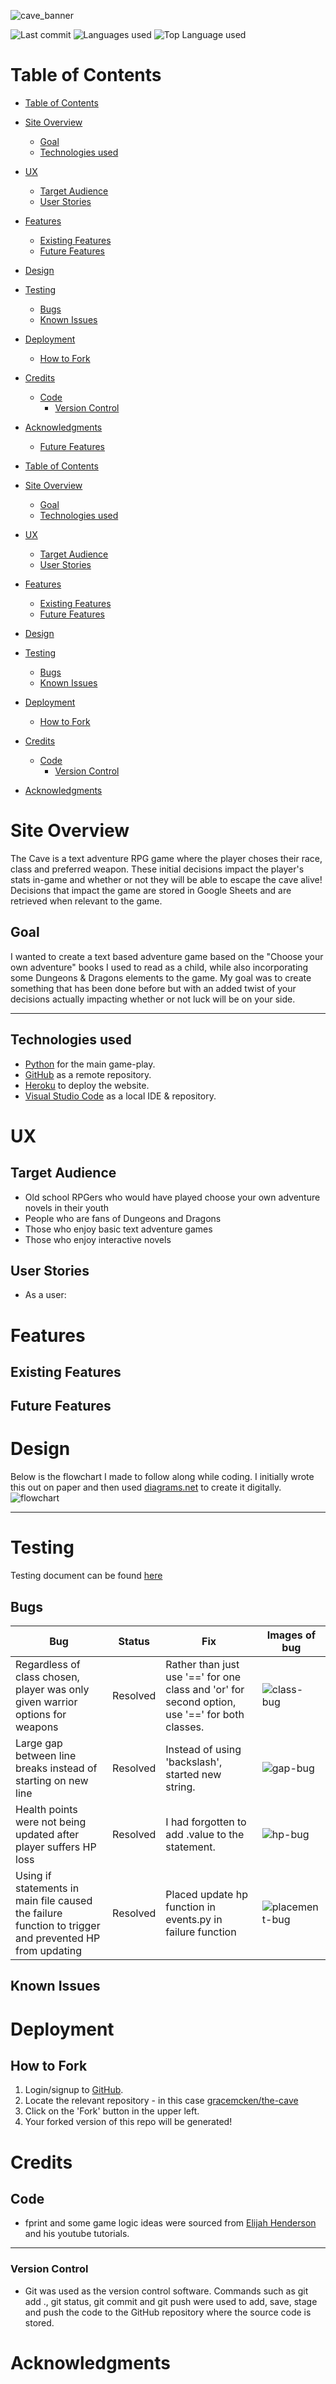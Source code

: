 ![cave_banner](readme_docs/the_cave_banner.png)

![Last commit](https://img.shields.io/github/last-commit/gracemcken/the-cave) 
![Languages used](https://img.shields.io/github/languages/count/gracemcken/the-cave)
![Top Language used](https://img.shields.io/github/languages/top/gracemcken/the-cave)


# Table of Contents

- [Table of Contents](#table-of-contents)
- [Site Overview](#site-overview)
  - [Goal](#goal)
  - [Technologies used](#technologies-used)
- [UX](#ux)
  - [Target Audience](#target-audience)
  - [User Stories](#user-stories)
- [Features](#features)
  - [Existing Features](#existing-features)
  - [Future Features](#future-features)
- [Design](#design)
- [Testing](#testing)
  - [Bugs](#bugs)
  - [Known Issues](#known-issues)
- [Deployment](#deployment)
  - [How to Fork](#how-to-fork)
- [Credits](#credits)
  - [Code](#code)
    - [Version Control](#version-control)
- [Acknowledgments](#acknowledgments)
   
  - [Future Features](#future-features)
- [Table of Contents](#table-of-contents)
- [Site Overview](#site-overview)
  - [Goal](#goal)
  - [Technologies used](#technologies-used)
- [UX](#ux)
  - [Target Audience](#target-audience)
  - [User Stories](#user-stories)
- [Features](#features)
  - [Existing Features](#existing-features)
  - [Future Features](#future-features)
- [Design](#design)
- [Testing](#testing)
  - [Bugs](#bugs)
  - [Known Issues](#known-issues)
- [Deployment](#deployment)
  - [How to Fork](#how-to-fork)
- [Credits](#credits)
  - [Code](#code)
    - [Version Control](#version-control)
- [Acknowledgments](#acknowledgments)


# Site Overview
The Cave is a text adventure RPG game where the player choses their race, class and preferred weapon. These initial decisions impact the player's stats in-game and whether or not they will be able to escape the cave alive! Decisions that impact the game are stored in Google Sheets and are retrieved when relevant to the game.

## Goal
I wanted to create a text based adventure game based on the "Choose your own adventure" books I used to read as a child, while also incorporating some Dungeons & Dragons elements to the game. My goal was to create something that has been done before but with an added twist of your decisions actually impacting whether or not luck will be on your side.

<hr>

## Technologies used

- [Python](https://www.python.org/) for the main game-play.
- [GitHub](https://github.com/) as a remote repository.
- [Heroku](https://heroku.com) to deploy the website.
- [Visual Studio Code](https://code.visualstudio.com/) as a local IDE & repository.

# UX
## Target Audience

- Old school RPGers who would have played choose your own adventure novels in their youth
- People who are fans of Dungeons and Dragons
- Those who enjoy basic text adventure games
- Those who enjoy interactive novels
## User Stories

- As a user:

# Features

## Existing Features



## Future Features


# Design
Below is the flowchart I made to follow along while coding. I initially wrote this out on paper and then used [diagrams.net](https://www.diagrams.net/) to create it digitally.
![flowchart](readme_docs/flowchart.png)

<hr>

# Testing
Testing document can be found [here](TESTING.md)
## Bugs

Bug | Status | Fix | Images of bug
----|--------|-----|--------------
Regardless of class chosen, player was only given warrior options for weapons | Resolved | Rather than just use '==' for one class and 'or' for second option, use '==' for both classes. | ![class-bug](readme_docs/bug_screenshots/class_bug.png)
Large gap between line breaks instead of starting on new line | Resolved | Instead of using 'backslash', started new string. | ![gap-bug](readme_docs/bug_screenshots/gap_bug.png)
Health points were not being updated after player suffers HP loss | Resolved | I had forgotten to add .value to the statement. | ![hp-bug](readme_docs/bug_screenshots/hp_bug.png)
Using if statements in main file caused the failure function to trigger and prevented HP from updating | Resolved | Placed update hp function in events.py in failure function | ![placement-bug](readme_docs/bug_screenshots/placement_bug.png)
## Known Issues



# Deployment 


## How to Fork
1. Login/signup to [GitHub](https://github.com/).
2. Locate the relevant repository - in this case [gracemcken/the-cave](https://github.com/gracemcken/the-cave)
3. Click on the 'Fork' button in the upper left.
4. Your forked version of this repo will be generated!
# Credits
## Code
- fprint and some game logic ideas were sourced from [Elijah Henderson](https://github.com/elijah-henderson) and his youtube tutorials.


<hr>

### Version Control
*   Git was used as the version control software. Commands such as git add ., git status, git commit and git push were used to add, save, stage and push the code to the GitHub repository where the source code is stored.



# Acknowledgments



